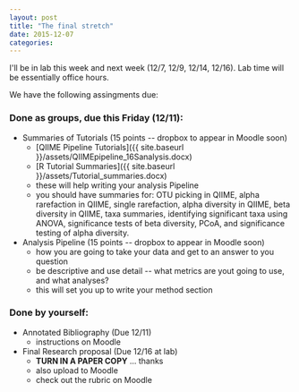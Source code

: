 ```yaml
---
layout: post
title: "The final stretch"
date: 2015-12-07
categories: 
---
```


I'll be in lab this week and next week (12/7, 12/9, 12/14, 12/16). Lab time will be essentially office hours. 


We have the following assingments due:

### Done as groups, due this Friday (12/11):

- Summaries of Tutorials (15 points -- dropbox to appear in Moodle soon)
  - [QIIME Pipeline Tutorials]({{ site.baseurl }}/assets/QIIMEpipeline_16Sanalysis.docx)
  - [R Tutorial Summaries]({{ site.baseurl }}/assets/Tutorial_summaries.docx)
  - these will help writing your analysis Pipeline
  - you should have summaries for: OTU picking in QIIME, alpha rarefaction in QIIME, single rarefaction, alpha diversity in QIIME, beta diversity in QIIME, taxa summaries, identifying significant taxa using ANOVA, significance tests of beta diversity, PCoA, and significance testing of alpha diversity.
- Analysis Pipeline (15 points -- dropbox to appear in Moodle soon)
  - how you are going to take your data and get to an answer to you question
  - be descriptive and use detail -- what metrics are yout going to use, and what analyses?
  - this will set you up to write your method section



### Done by yourself: 

- Annotated Bibliography (Due 12/11)
  - instructions on Moodle 
- Final Research proposal (Due 12/16 at lab)
  - **TURN IN A PAPER COPY** ... thanks
  - also upload to Moodle
  - check out the rubric on Moodle
